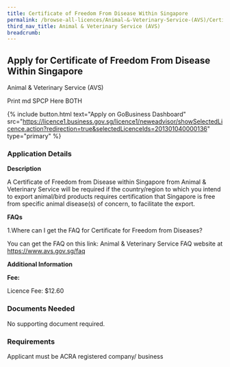 ```yaml
---
title: Certificate of Freedom From Disease Within Singapore
permalink: /browse-all-licences/Animal-&-Veterinary-Service-(AVS)/Certificate-of-Freedom-From-Disease-Within-Singapore
third_nav_title: Animal & Veterinary Service (AVS)
breadcrumb: 
---
```


## Apply for Certificate of Freedom From Disease Within Singapore

Animal & Veterinary Service (AVS)

Print md SPCP Here BOTH

{% include button.html text="Apply on GoBusiness Dashboard" src="https://licence1.business.gov.sg/licence1/neweadvisor/showSelectedLicence.action?redirection=true&selectedLicenceIds=201301040000136" type="primary" %}

### Application Details

<p><strong>Description</strong></p>
<p>A Certificate of Freedom from Disease within Singapore from Animal & Veterinary Service will be required if the country/region to which you intend to export animal/bird products requires certification that Singapore is free from specific animal disease(s) of concern, to facilitate the export.</p>
<p><strong>FAQs</strong></p>
<p>1.Where can I get the FAQ for Certificate for Freedom from Diseases?</p>
<p>You can get the FAQ on this link: Animal & Veterinary Service FAQ website at <a href="https://www.avs.gov.sg/faq">https://www.avs.gov.sg/faq</a></p>

**Additional Information**

<p><strong>Fee:</strong></p>
<p>Licence Fee: $12.60</p>

### Documents Needed

<p>No supporting document required.</p>

### Requirements

Applicant must be ACRA registered company/ business

